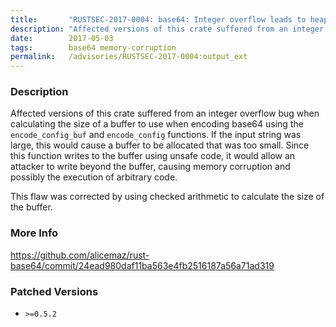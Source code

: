 ```yaml
---
title:       "RUSTSEC-2017-0004: base64: Integer overflow leads to heap-based buffer overflow in encode_config_buf"
description: "Affected versions of this crate suffered from an integer overflow bug when calculating the size of a buffer to use when encoding base64 using the encodeconfigbuf and encodeconfig functions. If the input string was large, this would cause a buffer to be allocated that was too small. Since this function writes to the buffer using unsafe code, it would allow an attacker to write beyond the buffer, causing memory corruption and possibly the execution of arbitrary code. This flaw was corrected by using checked arithmetic to calculate the size of the buffer."
date:        2017-05-03
tags:        base64 memory-corruption
permalink:   /advisories/RUSTSEC-2017-0004:output_ext
---
```


### Description

Affected versions of this crate suffered from an integer overflow bug when
calculating the size of a buffer to use when encoding base64 using the
`encode_config_buf` and `encode_config` functions.  If the input string
was large, this would cause a buffer to be allocated that was too small.
Since this function writes to the buffer using unsafe code, it would
allow an attacker to write beyond the buffer, causing memory corruption
and possibly the execution of arbitrary code.

This flaw was corrected by using checked arithmetic to calculate
the size of the buffer.

### More Info

<https://github.com/alicemaz/rust-base64/commit/24ead980daf11ba563e4fb2516187a56a71ad319>

### Patched Versions

- `>=0.5.2`


